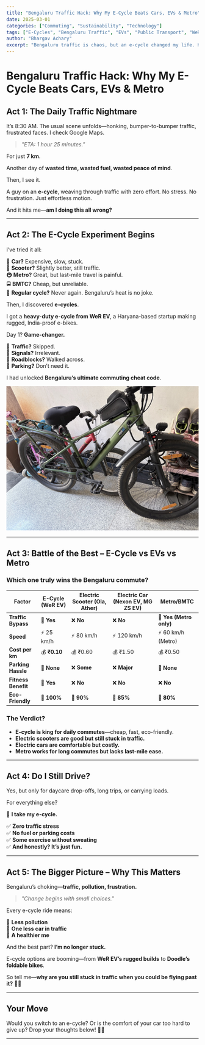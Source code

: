 ```yaml
---
title: "Bengaluru Traffic Hack: Why My E-Cycle Beats Cars, EVs & Metro"
date: 2025-03-01
categories: ["Commuting", "Sustainability", "Technology"]
tags: ["E-Cycles", "Bengaluru Traffic", "EVs", "Public Transport", "WeR EV"]
author: "Bhargav Achary"
excerpt: "Bengaluru traffic is chaos, but an e-cycle changed my life. Here’s why it outperforms cars, scooters, and even public transport."
---
```


# **Bengaluru Traffic Hack: Why My E-Cycle Beats Cars, EVs & Metro**  

## **Act 1: The Daily Traffic Nightmare**  

It’s 8:30 AM. The usual scene unfolds—honking, bumper-to-bumper traffic, frustrated faces. I check Google Maps.  

> _"ETA: 1 hour 25 minutes."_  

For just **7 km**.  

Another day of **wasted time, wasted fuel, wasted peace of mind**.  

Then, I see it.  

A guy on an **e-cycle**, weaving through traffic with zero effort. No stress. No frustration. Just effortless motion.  

And it hits me—**am I doing this all wrong?**  

---

## **Act 2: The E-Cycle Experiment Begins**  

I’ve tried it all:  

🚗 **Car?** Expensive, slow, stuck.  
🛵 **Scooter?** Slightly better, still traffic.  
🚇 **Metro?** Great, but last-mile travel is painful.  
🚍 **BMTC?** Cheap, but unreliable.  
🚴 **Regular cycle?** Never again. Bengaluru’s heat is no joke.  

Then, I discovered **e-cycles**.  

I got a **heavy-duty e-cycle from WeR EV**, a Haryana-based startup making rugged, India-proof e-bikes.  

Day 1? **Game-changer.**  

💨 **Traffic?** Skipped.  
🚦 **Signals?** Irrelevant.  
🛑 **Roadblocks?** Walked across.  
🚗 **Parking?** Don’t need it.  

I had unlocked **Bengaluru’s ultimate commuting cheat code**.  

<img class="img-responsive" src="/images/posts/life/ecycle.jpg" alt="">

---

## **Act 3: Battle of the Best – E-Cycle vs EVs vs Metro**  

### **Which one truly wins the Bengaluru commute?**  

| **Factor**        | **E-Cycle (WeR EV)** | **Electric Scooter (Ola, Ather)** | **Electric Car (Nexon EV, MG ZS EV)** | **Metro/BMTC** |
|-------------------|---------------------|---------------------------------|------------------------------|--------------|
| **Traffic Bypass** | 🚀 **Yes** | ❌ **No** | ❌ **No** | 🚀 **Yes (Metro only)** |
| **Speed**        | ⚡ 25 km/h | ⚡ 80 km/h | ⚡ 120 km/h | ⚡ 60 km/h (Metro) |
| **Cost per km**   | 💰 **₹0.10** | 💰 ₹0.60 | 💰 ₹1.50 | 💰 ₹0.50 |
| **Parking Hassle** | 🚀 **None** | ❌ **Some** | ❌ **Major** | 🚀 **None** |
| **Fitness Benefit** | 🚴 **Yes** | ❌ **No** | ❌ **No** | ❌ **No** |
| **Eco-Friendly**   | 🌱 **100%** | 🌱 **90%** | 🌱 **85%** | 🌱 **80%** |

### **The Verdict?**  

- **E-cycle is king for daily commutes**—cheap, fast, eco-friendly.  
- **Electric scooters are good but still stuck in traffic.**  
- **Electric cars are comfortable but costly.**  
- **Metro works for long commutes but lacks last-mile ease.**  

---

## **Act 4: Do I Still Drive?**  

Yes, but only for daycare drop-offs, long trips, or carrying loads.  

For everything else?  

🚴 **I take my e-cycle.**  

✅ **Zero traffic stress**  
✅ **No fuel or parking costs**  
✅ **Some exercise without sweating**  
✅ **And honestly? It’s just fun.**  

---

## **Act 5: The Bigger Picture – Why This Matters**  

Bengaluru’s choking—**traffic, pollution, frustration.**  

> _"Change begins with small choices."_  

Every e-cycle ride means:  

🌿 **Less pollution**  
🚦 **One less car in traffic**  
💪 **A healthier me**  

And the best part? **I’m no longer stuck.**  

E-cycle options are booming—from **WeR EV’s rugged builds** to **Doodle’s foldable bikes**.  

So tell me—**why are you still stuck in traffic when you could be flying past it?** 🚴💨  

---

## **Your Move**  

Would you switch to an e-cycle? Or is the comfort of your car too hard to give up? Drop your thoughts below! 🚀🔥  

---